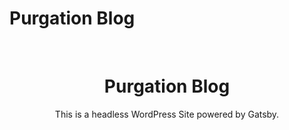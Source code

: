 # Purgation Blog

<br />
<div align="center">
  <h1 align="center">
    Purgation Blog
  </h1>

  <p align="center">
    This is a headless WordPress Site powered by Gatsby.
  </p>
</div>
